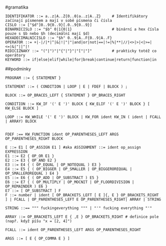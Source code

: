 #gramatika

    IDENTIFIKATOR ::= a..z|A..Z{0..0|a..z|A..Z}		# Identifikátory začínají písmenem a mají v sobě písmena či čísla
    CISLO ::= ["$d"]0..9{0..9}[.0..9{0..9}]
    BINARNICISLO ::= "$b" 0|1{0|1}					# binární a hex čísla pouze s $b nebo $h (decimální mají $d)
    HEXADECIMALNICISLO ::= "$h" 0..9|A..F{0..9|A..F}
    OPERATOR ::= +|-|/|*|^|&|!|"|"|and|or|not|==|!=|%|**|//|<>|>|<|>=|<=|&|"||"|!
    RIDICIZNAKY ::= "("|")"|"{"|"}"|"["|"]"			# prakticky totéž co operátory
    KEYWORD ::= if|else|elif|while|for|break|continue|return|function|in

##podminky

    PROGRAM ::= { STATEMENT }
    
    STATEMENT ::= ( CONDITION | LOOP | E | FDEF | BLOCK ) ;
    
    BLOCK ::= OP_BRACES_LEFT { STATEMENT } OP_BRACES_RIGHT
    
    CONDITION ::= KW_IF '(' E ')' BLOCK { KW_ELIF '(' E ')' BLOCK } [ KW_ELSE BLOCK ]
    
    LOOP ::= KW_WHILE '(' E ')' BLOCK | KW_FOR ident KW_IN ( ident | FCALL | ARRAY) BLOCK
    
    
    FDEF :== KW_FUNCTION ident OP_PARENTHESES_LEFT ARGS OP_PARENTHESES_RIGHT BLOCK
    
    E ::= E1 [ OP_ASSIGN E1 ] #aka ASSIGNMENT ::= ident op_assign EXPRESSION
    E1 ::= E2 { OP_OR E1 }
    E2 ::= E3 { OP_AND E2 }
    E3 ::= E4 { ( OP_EQUAL | OP_NOTEQUAL ) E3 }
    E4 ::= E5 { ( OP_BIGGER | OP_SMALLER | OP_BIGGEROREQUAL | OP_SMALLEROREQUAL ) E4 }
    E5 ::= E6 { ( OP_ADD | OP_SUBSTRACT ) E5 }
    E6 ::= E7 { ( OP_MULTIPLY | OP_MOCNIT | OP_FLOORDIVISION | OP_REMAINDER ) E6 }
    E7 ::= [ OP_SUBSTRACT ] F
    F ::= number | ident [ OP_BRACKETS_LEFT [ E ]{, E } OP_BRACKETS_RIGHT ] | FCALL | OP_PARENTHESES_LEFT E OP_PARENTHESES_RIGHT| ARRAY | STRING
    
    STRING ::== """ fuckingeverything """ | "'" fucking everything "'"
    
    ARRAY ::= OP_BRACKETS_LEFT E { ,E } OP_BRACKETS_RIGHT # definice pole (např. když píšu "x = [2, 4]")
    
    FCALL ::= ident OP_PARENTHESES_LEFT ARGS OP_PARENTHESES_RIGHT
    
    ARGS ::= [ E { OP_COMMA E } ]